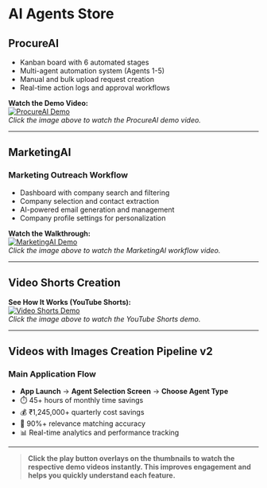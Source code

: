 # AI Agents Store

## ProcureAI

- Kanban board with 6 automated stages  
- Multi-agent automation system (Agents 1-5)  
- Manual and bulk upload request creation  
- Real-time action logs and approval workflows  

**Watch the Demo Video:**  
[![ProcureAI Demo](https://img.youtube.com/vi/E-GD4qSi43g/hqdefault.jpg)](https://youtu.be/E-GD4qSi43g)  
*Click the image above to watch the ProcureAI demo video.*

---

## MarketingAI

### Marketing Outreach Workflow

- Dashboard with company search and filtering  
- Company selection and contact extraction  
- AI-powered email generation and management  
- Company profile settings for personalization  

**Watch the Walkthrough:**  
[![MarketingAI Demo](https://img.youtube.com/vi/MwRo6yTgVJs/hqdefault.jpg)](https://youtu.be/MwRo6yTgVJs)  
*Click the image above to watch the MarketingAI workflow video.*

---

## Video Shorts Creation

**See How It Works (YouTube Shorts):**  
[![Video Shorts Demo](https://img.youtube.com/vi/Fpa-GR39Lzw/hqdefault.jpg)](https://www.youtube.com/watch?v=Fpa-GR39Lzw)  
*Click the image above to watch the YouTube Shorts demo.*

---

## Videos with Images Creation Pipeline v2

### Main Application Flow

- **App Launch** → **Agent Selection Screen** → **Choose Agent Type**  
- ⏱️ 45+ hours of monthly time savings  
- 💰 ₹1,245,000+ quarterly cost savings  
- 🎯 90%+ relevance matching accuracy  
- 📊 Real-time analytics and performance tracking  

---

> **Click the play button overlays on the thumbnails to watch the respective demo videos instantly. This improves engagement and helps you quickly understand each feature.**

